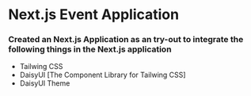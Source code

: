 # Next.js Event Application

### Created an Next.js Application as an try-out to integrate the following things in the Next.js application
 - Tailwing CSS
 - DaisyUI [The Component Library for Tailwing CSS]
 - DaisyUI Theme
